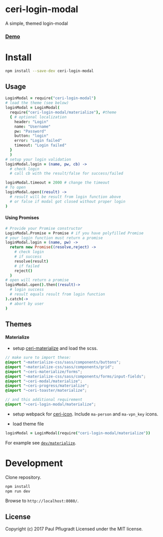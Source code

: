 # ceri-login-modal

A simple, themed login-modal

### [Demo](https://ceri-widgets.github.io/ceri-login-modal)


# Install

```sh
npm install --save-dev ceri-login-modal
```
## Usage

```coffee
LoginModal = require("ceri-login-modal")
# load the theme (see below)
loginModal = LoginModal(
  require("ceri-login-modal/materialize"), #theme
  { # optional localization
    header: "Login"
    name: "Username"
    pw: "Password"
    button: "login"
    error: "Login failed"
    timeout: "Login failed"
  }
  )
# setup your login validation
loginModal.login = (name, pw, cb) ->
  # check login
  # call cb with the result/false for success/failed

loginModal.timeout = 2000 # change the timeout
# To open
loginModal.open((result) ->
  # result will be result from login function above
  # or false if modal got closed without proper login
)
```

#### Using Promises
```coffee
# Provide your Promise constructor
LoginModal.Promise = Promise # if you have polyfilled Promise
# your login function must return a promise
loginModal.login = (name, pw) ->
  return new Promise((resolve,reject) ->
    # check login
    # if success
    resolve(result)
    # if failed
    reject()
  )
# open will return a promise
loginModal.open().then((result)->
  # login success
  # result equals result from login function
).catch(->
  # abort by user
)
```

## Themes
#### Materialize
- setup [ceri-materialize](https://github.com/ceri-comps/ceri-materialize) and load the scss.
```scss
// make sure to import these:
@import "~materialize-css/sass/components/buttons";
@import "~materialize-css/sass/components/grid";
@import "~ceri-materialize/forms";
@import "~materialize-css/sass/components/forms/input-fields";
@import "~ceri-modal/materialize";
@import "~ceri-progress/materialize";
@import "~ceri-toaster/materialize";

// and this additional requirement
@import "~ceri-login-modal/materialize";
```
- setup webpack for [ceri-icon](https://github.com/ceri-comps/ceri-icon). Include `ma-person` and `ma-vpn_key` icons.

- load theme file
```coffee
loginModal = LoginModal(require("ceri-login-modal/materialize"))
```

For example see [`dev/materialize`](dev/materialize.coffee).

# Development
Clone repository.
```sh
npm install
npm run dev
```
Browse to `http://localhost:8080/`.

## License
Copyright (c) 2017 Paul Pflugradt
Licensed under the MIT license.
